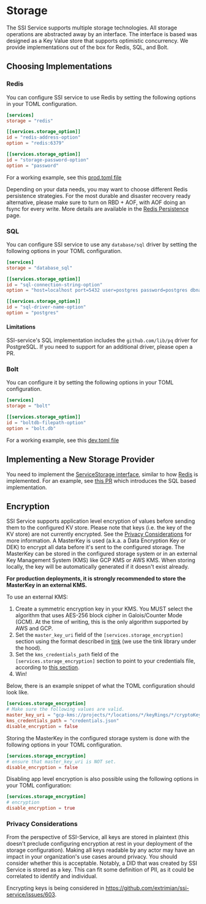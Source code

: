# Storage

The SSI Service supports multiple storage technologies. All storage operations are abstracted away by an interface. The
interface is based was designed as a Key Value store that supports optimistic concurrency. We provide implementations
out of the box for Redis, SQL, and Bolt.

## Choosing Implementations

### Redis

You can configure SSI service to use Redis by setting the following options in your TOML configuration.

```toml
[services]
storage = "redis"

[[services.storage_option]]
id = "redis-address-option"
option = "redis:6379"

[[services.storage_option]]
id = "storage-password-option"
option = "password"
```

For a working example, see this [prod.toml file](https://github.com/extrimian/ssi-service/blob/85fb66cc2ddfd33e3c33174710fe5a78a7a5ee7f/config/prod.toml#L28-L36)

Depending on your data needs, you may want to choose different Redis persistence strategies. For the most durable and
disaster recovery ready alternative, please make sure to turn on RBD + AOF, with AOF doing an fsync for every write. 
More details are available in the [Redis Persistence](https://redis.io/docs/management/persistence/) page.

### SQL

You can configure SSI service to use any `database/sql` driver by setting the following options in your TOML configuration.

```toml
[services]
storage = "database_sql"

[[services.storage_option]]
id = "sql-connection-string-option"
option = "host=localhost port=5432 user=postgres password=postgres dbname=postgres sslmode=disable"

[[services.storage_option]]
id = "sql-driver-name-option"
option = "postgres"
```

#### Limitations

SSI-service's SQL implementation includes the `github.com/lib/pq` driver for PostgreSQL. If you need to support for an
additional driver, please open a PR.

### Bolt

You can configure it by setting the following options in your TOML configuration.

```toml
[services]
storage = "bolt"

[[services.storage_option]]
id = "boltdb-filepath-option"
option = "bolt.db"
```

For a working example, see this [dev.toml file](https://github.com/extrimian/ssi-service/blob/85fb66cc2ddfd33e3c33174710fe5a78a7a5ee7f/config/dev.toml#L29-L34)

## Implementing a New Storage Provider

You need to implement the [ServiceStorage interface](../../pkg/storage/storage.go), similar to how [Redis](../../pkg/storage/redis.go)
is implemented. For an example, see [this PR](https://github.com/extrimian/ssi-service/pull/590/files#diff-606358579107e7ad1221525001aed8c776a141d4cc5aab9ef7a3ddbcec10d9f9)
which introduces the SQL based implementation.

## Encryption

SSI Service supports application level encryption of values before sending them to the configured KV store. Please note
that keys (i.e. the key of the KV store) are not currently encrypted. See the [Privacy Considerations](#privacy-considerations) for more information.
A MasterKey is used (a.k.a. a Data Encryption Key or DEK) to encrypt all data before it's sent to the configured storage.
The MasterKey can be stored in the configured storage system or in an external Key Management System (KMS) like GCP KMS or AWS KMS.
When storing locally, the key will be automatically generated if it doesn't exist already.

**For production deployments, it is strongly recommended to store the MasterKey in an external KMS.**

To use an external KMS:
1. Create a symmetric encryption key in your KMS. You MUST select the algorithm that uses AES-256 block cipher in Galois/Counter Mode (GCM). At the time of writing, this is the only algorithm supported by AWS and GCP.
2. Set the `master_key_uri` field of the `[services.storage_encryption]` section using the format described in [tink](https://github.com/google/tink/blob/9bc2667963e20eb42611b7581e570f0dddf65a2b/docs/KEY-MANAGEMENT.md#key-management-systems)
   (we use the tink library under the hood).
3. Set the `kms_credentials_path` field of the `[services.storage_encryption]` section to point to your credentials file, according to [this section](https://github.com/google/tink/blob/9bc2667963e20eb42611b7581e570f0dddf65a2b/docs/KEY-MANAGEMENT.md#credentials).
4. Win!

Below, there is an example snippet of what the TOML configuration should look like.
```toml
[services.storage_encryption]
# Make sure the following values are valid.
master_key_uri = "gcp-kms://projects/*/locations/*/keyRings/*/cryptoKeys/*"
kms_credentials_path = "credentials.json"
disable_encryption = false
```

Storing the MasterKey in the configured storage system is done with the following options in your TOML configuration.

```toml
[services.storage_encryption]
# ensure that master_key_uri is NOT set.
disable_encryption = false
```

Disabling app level encryption is also possible using the following options in your TOML configuration:

```toml
[services.storage_encryption]
# encryption
disable_encryption = true
```

### Privacy Considerations

From the perspective of SSI-Service, all keys are stored in plaintext (this doesn't preclude configuring encryption at rest
in your deployment of the storage configuration). Making all keys readable by any actor may have an impact in your organization's
use cases around privacy. You should consider whether this is acceptable. Notably, a DID that was created by SSI Service
is stored as a key. This can fit some definition of PII, as it could be correlated to identify and individual.

Encrypting keys is being considered in https://github.com/extrimian/ssi-service/issues/603.